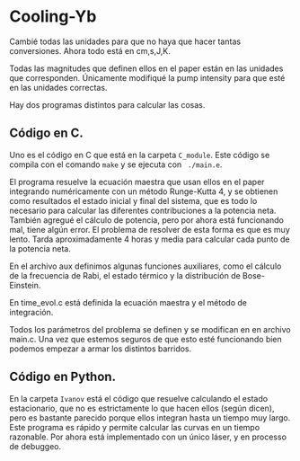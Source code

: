 # Cooling-Yb

Cambié todas las unidades para que no haya que hacer tantas conversiones. Ahora todo está en cm,s,J,K. 

Todas las magnitudes que definen ellos en el paper están en las unidades que corresponden. Únicamente modifiqué la pump intensity para que esté en las unidades correctas. 

Hay dos programas distintos para calcular las cosas. 

## Código en C.

Uno es el código en C que está en la carpeta ```C_module```. Este código se compila con el comando ```make``` y se ejecuta con ``` ./main.e```.

El programa resuelve la ecuación maestra que usan ellos en el paper integrando numéricamente con un método Runge-Kutta 4, y se obtienen como resultados el estado inicial y final del sistema, que es todo lo necesario para calcular las diferentes contribuciones a la potencia neta. También agregué el cálculo de potencia, pero por ahora está funcionando mal, tiene algún error. El problema de resolver de esta forma es que es muy lento. Tarda aproximadamente 4 horas y media para calcular cada punto de la potencia neta. 

En el archivo aux definimos algunas funciones auxiliares, como el cálculo de la frecuencia de Rabi, el estado térmico y la distribución de Bose-Einstein. 

En time_evol.c está definida la ecuación maestra y el método de integración. 

Todos los parámetros del problema se definen y se modifican en en archivo main.c. Una vez que estemos seguros de que esto esté funcionando bien podemos empezar a armar los distintos barridos. 

## Código en Python.

En la carpeta ```Ivanov``` está el código que resuelve calculando el estado estacionario, que no es estrictamente lo que hacen ellos (según dicen), pero es bastante parecido porque ellos integran hasta un tiempo muy largo. Este programa es rápido y permite calcular las curvas en un tiempo razonable. Por ahora está implementado con un único láser, y en processo de debuggeo. 
